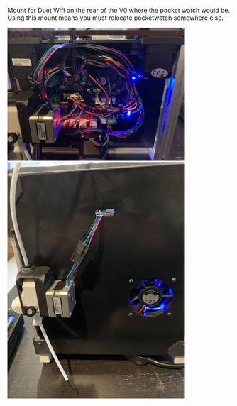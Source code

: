 Mount for Duet Wifi on the rear of the V0 where the pocket watch would be. Using this mount means you must relocate pocketwatch somewhere else.

<img src="Images/back_compartment.jpg" width="400"><img src="Images/closed_back.jpg" width="400">
